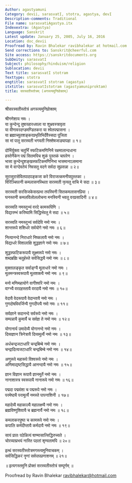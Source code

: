 ```yaml
---
Author: agastyamuni
Category: devii, sarasvatI, stotra, agastya, devI
Description-comments: Traditional
File name: sarasvatiAgastya.itx
Indexextra: (Agastya)
Language: Sanskrit
Latest update: January 25, 2005, July 16, 2016
Location: doc_devii
Proofread by: Ravin Bhalekar ravibhalekar at hotmail.com
Send corrections to: Sanskrit@cheerful.com
Site access: https://sanskritdocuments.org
SubDeity: sarasvatI
Subject: philosophy/hinduism/religion
Sublocation: devii
Text title: sarasvatI stotram
Texttype: stotra
engtitle: sarasvatI stotram (agastya)
itxtitle: sarasvatIstotram (agastyamuniproktam)
title: सरस्वतीस्तोत्रम् (अगस्त्यमुनिप्रोक्तम्)

---
```

  
 श्रीसरस्वतीस्तोत्रं अगस्त्यमुनिप्रोक्तम्   
  
श्रीगणेशाय नमः ।  
या कुन्देन्दु तुषारहारधवला या शुभ्रवस्त्रावृता  
या वीणावरदण्डमण्डितकरा या श्वेतपद्मासना ।  
या ब्रह्माच्युतशङ्करप्रभृतिभिर्देवैस्सदा पूजिता   
सा मां पातु सरस्वती भगवती निश्शेषजाड्यापहा ॥ १॥  
  
दोर्भिर्युक्ता चतुर्भिं स्फटिकमणिनिभै रक्षमालान्दधाना  
हस्तेनैकेन पद्मं सितमपिच शुकं पुस्तकं चापरेण ।  
भासा कुन्देन्दुशङ्खस्फटिकमणिनिभा भासमानाऽसमाना  
सा मे वाग्देवतेयं निवसतु वदने सर्वदा सुप्रसन्ना ॥ २॥  
  
सुरासुरासेवितपादपङ्कजा करे विराजत्कमनीयपुस्तका ।  
विरिञ्चिपत्नी कमलासनस्थिता सरस्वती नृत्यतु वाचि मे सदा ॥ ३॥  
  
सरस्वती सरसिजकेसरप्रभा तपस्विनी सितकमलासनप्रिया ।  
घनस्तनी कमलविलोललोचना मनस्विनी भवतु वरप्रसादिनी ॥ ४॥  
  
सरस्वति नमस्तुभ्यं वरदे कामरूपिणि ।  
विद्यारम्भं करिष्यामि सिद्धिर्भवतु मे सदा ॥ ५॥  
  
सरस्वति नमस्तुभ्यं सर्वदेवि नमो नमः ।  
शान्तरूपे शशिधरे सर्वयोगे नमो नमः ॥ ६॥  
  
नित्यानन्दे निराधारे निष्कलायै नमो नमः ।  
विद्याधरे विशालाक्षि शुद्धज्ञाने नमो नमः ॥ ७॥  
  
शुद्धस्फटिकरूपायै सूक्ष्मरूपे नमो नमः ।  
शब्दब्रह्मि चतुर्हस्ते सर्वसिद्ध्यै नमो नमः ॥ ८॥  
  
मुक्तालङ्कृत सर्वाङ्ग्यै मूलाधारे नमो नमः ।  
मूलमन्त्रस्वरूपायै मूलशक्त्यै नमो नमः ॥ ९॥  
  
मनो मणिमहायोगे वागीश्वरि नमो नमः ।  
वाग्भ्यै वरदहस्तायै वरदायै नमो नमः ॥ १०॥  
  
वेदायै वेदरूपायै वेदान्तायै नमो नमः ।  
गुणदोषविवर्जिन्यै गुणदीप्त्यै नमो नमः ॥ ११॥  
  
सर्वज्ञाने सदानन्दे सर्वरूपे नमो नमः ।  
सम्पन्नायै कुमार्यै च सर्वज्ञ ते नमो नमः ॥ १२॥  
  
योगानार्य उमादेव्यै योगानन्दे नमो नमः ।  
दिव्यज्ञान त्रिनेत्रायै दिव्यमूर्त्यै नमो नमः ॥ १३॥  
  
अर्धचन्द्रजटाधारि चन्द्रबिम्बे नमो नमः ।  
चन्द्रादित्यजटाधारि चन्द्रबिम्बे नमो नमः ॥ १४॥  
  
अणुरूपे महारूपे विश्वरूपे नमो नमः ।  
अणिमाद्यष्टसिद्धायै आनन्दायै नमो नमः ॥ १५॥  
  
ज्ञान विज्ञान रूपायै ज्ञानमूर्ते नमो नमः ।  
नानाशास्त्र स्वरूपायै नानारूपे नमो नमः ॥ १६॥  
  
पद्मदा पद्मवंशा च पद्मरूपे नमो नमः ।  
परमेष्ठ्यै परामूर्त्यै नमस्ते पापनाशिनी ॥ १७॥  
  
महादेव्यै महाकाल्यै महालक्ष्म्यै नमो नमः ।  
ब्रह्मविष्णुशिवायै च ब्रह्मनार्यै नमो नमः ॥ १८॥  
  
कमलाकरपुष्पा च कामरूपे नमो नमः ।  
कपालि कर्मदीप्तायै कर्मदायै नमो नमः ॥ १९॥  
  
सायं प्रातः पठेन्नित्यं षाण्मासात्सिद्धिरुच्यते ।  
चोरव्याघ्रभयं नास्ति पठतां शृण्वतामपि ॥ २०॥  
  
इत्थं सरस्वतीस्तोत्रमगस्त्यमुनिवाचकम् ।  
सर्वसिद्धिकरं नॄणां सर्वपापप्रणाशनम् ॥ २१॥  
  
॥ इत्यगस्तमुनि प्रोक्तं सरस्वतीस्तोत्रं सम्पूर्णम् ॥  
  
  
Proofread by Ravin Bhalekar ravibhalekar@hotmail.com  
  
